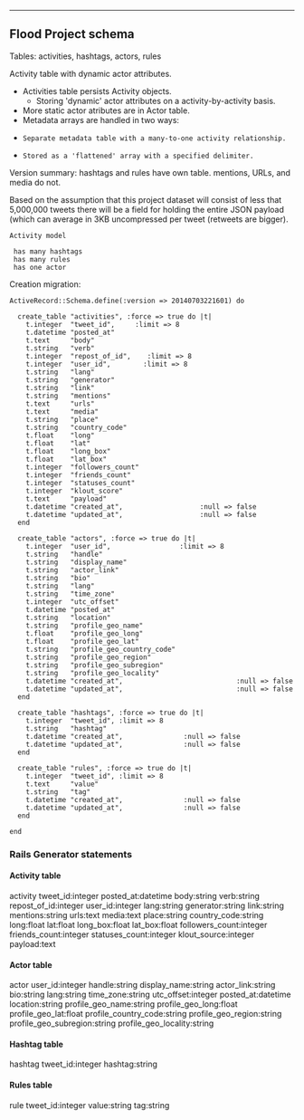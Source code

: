 -------------------------------------------------

## Flood Project schema 

Tables: activities, hashtags, actors, rules

Activity table with dynamic actor attributes.

+ Activities table persists Activity objects.
     + Storing 'dynamic' actor attributes on a activity-by-activity basis.
+ More static actor atributes are in Actor table.
+ Metadata arrays are handled in two ways:
+     Separate metadata table with a many-to-one activity relationship.
+     Stored as a 'flattened' array with a specified delimiter.

Version summary:
hashtags and rules have own table.
mentions, URLs, and media do not.

Based on the assumption that this project dataset will consist of less that 5,000,000 tweets there will be a field for holding the entire JSON payload (which can average in 3KB uncompressed per tweet (retweets are bigger).

```
Activity model

 has many hashtags
 has many rules
 has one actor

```


Creation migration:

```
ActiveRecord::Schema.define(:version => 20140703221601) do

  create_table "activities", :force => true do |t|
    t.integer  "tweet_id",     :limit => 8
    t.datetime "posted_at"
    t.text     "body"
    t.string   "verb"
    t.integer  "repost_of_id",    :limit => 8
    t.integer  "user_id",        :limit => 8
    t.string   "lang"
    t.string   "generator"
    t.string   "link"
    t.string   "mentions"
    t.text     "urls"
    t.text     "media"
    t.string   "place"
    t.string   "country_code"
    t.float    "long"
    t.float    "lat"
    t.float    "long_box"
    t.float    "lat_box"
    t.integer  "followers_count"
    t.integer  "friends_count"
    t.integer  "statuses_count"
    t.integer  "klout_score"
    t.text     "payload"
    t.datetime "created_at",                   :null => false
    t.datetime "updated_at",                   :null => false
  end

  create_table "actors", :force => true do |t|
    t.integer  "user_id",                 :limit => 8
    t.string   "handle"
    t.string   "display_name"
    t.string   "actor_link"
    t.string   "bio"
    t.string   "lang"
    t.string   "time_zone"
    t.integer  "utc_offset"
    t.datetime "posted_at"
    t.string   "location"
    t.string   "profile_geo_name"
    t.float    "profile_geo_long"
    t.float    "profile_geo_lat"
    t.string   "profile_geo_country_code"
    t.string   "profile_geo_region"
    t.string   "profile_geo_subregion"
    t.string   "profile_geo_locality"
    t.datetime "created_at",                            :null => false
    t.datetime "updated_at",                            :null => false
  end

  create_table "hashtags", :force => true do |t|
    t.integer  "tweet_id", :limit => 8
    t.string   "hashtag"
    t.datetime "created_at",               :null => false
    t.datetime "updated_at",               :null => false
  end

  create_table "rules", :force => true do |t|
    t.integer  "tweet_id", :limit => 8
    t.text     "value"
    t.string   "tag"
    t.datetime "created_at",               :null => false
    t.datetime "updated_at",               :null => false
  end

end

```

### Rails Generator statements

#### Activity table

activity tweet_id:integer posted_at:datetime body:string verb:string repost_of_id:integer user_id:integer lang:string generator:string link:string mentions:string urls:text media:text place:string country_code:string long:float lat:float long_box:float lat_box:float followers_count:integer friends_count:integer statuses_count:integer klout_source:integer payload:text

#### Actor table

actor user_id:integer handle:string display_name:string actor_link:string bio:string lang:string time_zone:string utc_offset:integer posted_at:datetime location:string profile_geo_name:string profile_geo_long:float profile_geo_lat:float profile_country_code:string profile_geo_region:string profile_geo_subregion:string profile_geo_locality:string

#### Hashtag table

hashtag tweet_id:integer hashtag:string

#### Rules table

rule tweet_id:integer value:string tag:string



